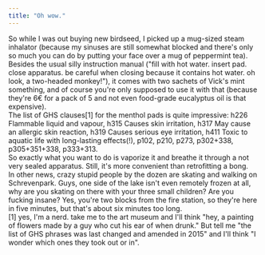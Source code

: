 ```yaml
---
title: "Oh wow."
---
```


<p>So while I was out buying new birdseed, I picked up a mug-sized steam inhalator (because my sinuses are still somewhat blocked and there's only so much you can do by putting your face over a mug of peppermint tea).
<br/>
Besides the usual silly instruction manual ("fill with hot water. insert pad. close apparatus. be careful when closing because it contains hot water. oh look, a two-headed monkey!"), it comes with two sachets of Vick's mint something, and of course you're only supposed to use it with that (because they're 6€ for a pack of 5 and not even food-grade eucalyptus oil is that expensive).
<br/>
The list of GHS clauses[1] for the menthol pads is quite impressive: 
h226 Flammable liquid and vapour, h315 Causes skin irritation, h317 May cause an allergic skin reaction, h319 Causes serious eye irritation, h411 Toxic to aquatic life with long-lasting effects(!), p102, p210, p273, p302+338, p305+351+338, p333+313.
<br/>
So exactly what you want to do is vaporize it and breathe it through a not very sealed apparatus. Still, it's more convenient than retrofitting a bong.
<br/>
In other news, crazy stupid people by the dozen are skating and walking on Schrevenpark. Guys, one side of the lake isn't even remotely frozen at all, why are you skating on there with your three small children? Are you fucking insane? Yes, you're two blocks from the fire station, so they're here in five minutes, but that's about six minutes too long.
<br/>
[1] yes, I'm a nerd. take me to the art museum and I'll think "hey, a painting of flowers made by a guy who cut his ear of when drunk." But tell me "the list of GHS phrases was last changed and amended in 2015" and I'll  think "I wonder which ones they took out or in".</p>
